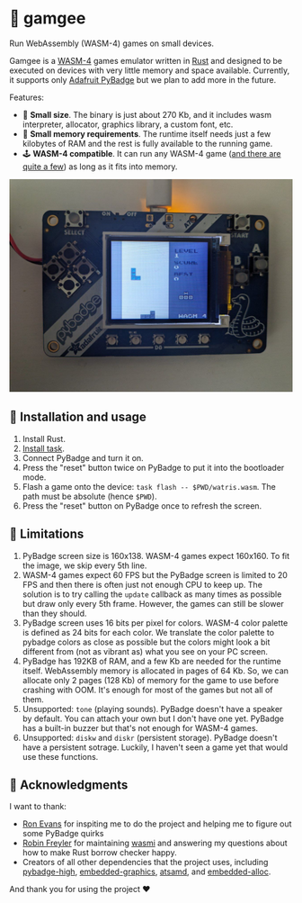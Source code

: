 # 👾 gamgee

Run WebAssembly (WASM-4) games on small devices.

Gamgee is a [WASM-4](https://wasm4.org/) games emulator written in [Rust](https://www.rust-lang.org/) and designed to be executed on devices with very little memory and space available. Currently, it supports only [Adafruit PyBadge](https://www.adafruit.com/product/4200) but we plan to add more in the future.

Features:

* 💾 **Small size**. The binary is just about 270 Kb, and it includes wasm interpreter, allocator, graphics library, a custom font, etc.
* 🐜 **Small memory requirements**. The runtime itself needs just a few kilobytes of RAM and the rest is fully available to the running game.
* 🕹 **WASM-4 compatible**. It can run any WASM-4 game ([and there are quite a few](https://wasm4.org/play)) as long as it fits into memory.

![photo of pybadge running tetris](./photo.jpg)

## 🔧 Installation and usage

1. Install Rust.
1. [Install task](https://taskfile.dev/installation/).
1. Connect PyBadge and turn it on.
1. Press the "reset" button twice on PyBadge to put it into the bootloader mode.
1. Flash a game onto the device: `task flash -- $PWD/watris.wasm`. The path must be absolute (hence `$PWD`).
1. Press the "reset" button on PyBadge once to refresh the screen.

## 🙅 Limitations

1. PyBadge screen size is 160x138. WASM-4 games expect 160x160. To fit the image, we skip every 5th line.
1. WASM-4 games expect 60 FPS but the PyBadge screen is limited to 20 FPS and then there is often just not enough CPU to keep up. The solution is to try calling the `update` callback as many times as possible but draw only every 5th frame. However, the games can still be slower than they should.
1. PyBadge screen uses 16 bits per pixel for colors. WASM-4 color palette is defined as 24 bits for each color. We translate the color palette to pybadge colors as close as possible but the colors might look a bit different from (not as vibrant as) what you see on your PC screen.
1. PyBadge has 192KB of RAM, and a few Kb are needed for the runtime itself. WebAssembly memory is allocated in pages of 64 Kb. So, we can allocate only 2 pages (128 Kb) of memory for the game to use before crashing with OOM. It's enough for most of the games but not all of them.
1. Unsupported: `tone` (playing sounds). PyBadge doesn't have a speaker by default. You can attach your own but I don't have one yet. PyBadge has a built-in buzzer but that's not enough for WASM-4 games.
1. Unsupported: `diskw` and `diskr` (persistent storage). PyBadge doesn't have a persistent sotrage. Luckily, I haven't seen a game yet that would use these functions.

## 🙏 Acknowledgments

I want to thank:

* [Ron Evans](https://github.com/deadprogram) for inspiting me to do the project and helping me to figure out some PyBadge quirks
* [Robin Freyler](https://github.com/Robbepop) for maintaining [wasmi](https://github.com/wasmi-labs/wasmi) and answering my questions about how to make Rust borrow checker happy.
* Creators of all other dependencies that the project uses, including [pybadge-high](https://github.com/LuckyTurtleDev/pybadge-high), [embedded-graphics](https://github.com/embedded-graphics/embedded-graphics), [atsamd](https://github.com/atsamd-rs/atsamd), and [embedded-alloc](https://github.com/rust-embedded/embedded-alloc).

And thank you for using the project ♥️

